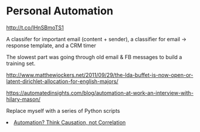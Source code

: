 # Personal Automation

http://t.co/IHnSBmoTS1

A classifer for important email (content + sender), a classifier for email -> response template, and a CRM timer 

The slowest part was going through old email & FB messages to build a training set.

http://www.matthewjockers.net/2011/09/29/the-lda-buffet-is-now-open-or-latent-dirichlet-allocation-for-english-majors/

https://automatedinsights.com/blog/automation-at-work-an-interview-with-hilary-mason/

Replace myself with a series of Python scripts

<li><a href="http://sqlblog.com/blogs/merrill_aldrich/archive/2014/01/14/automation-think-causation-not-correlation.aspx" time_added="1389729660" tags="">Automation? Think Causation, not Correlation</a></li>